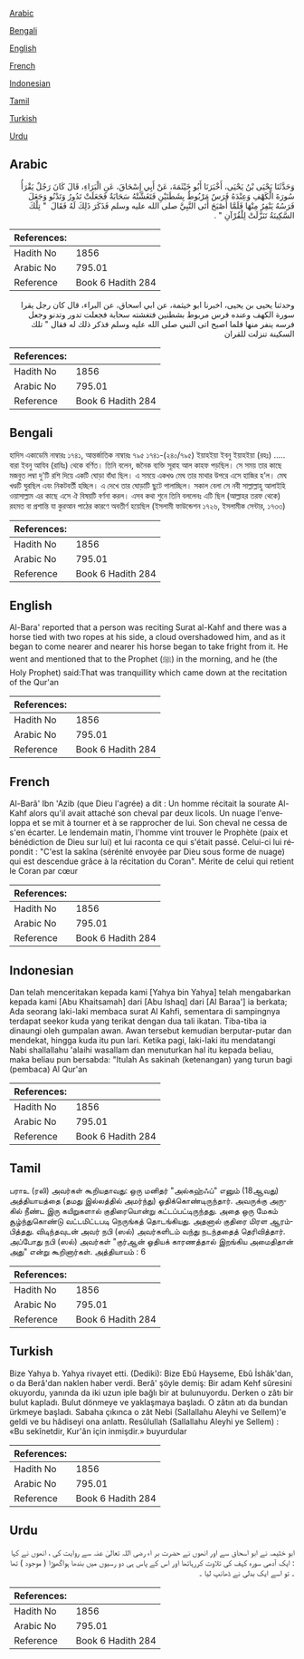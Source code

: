 [Arabic](#arabic)

[Bengali](#bengali)

[English](#english)

[French](#french)

[Indonesian](#indonesian)

[Tamil](#tamil)

[Turkish](#turkish)

[Urdu](#urdu)

## Arabic


<div dir="rtl" lang="ar" style={{fontSize:'larger',backgroundColor:'#f8f9fa',padding:20}}>
وَحَدَّثَنَا يَحْيَى بْنُ يَحْيَى، أَخْبَرَنَا أَبُو خَيْثَمَةَ، عَنْ أَبِي إِسْحَاقَ، عَنِ الْبَرَاءِ، قَالَ كَانَ رَجُلٌ يَقْرَأُ سُورَةَ الْكَهْفِ وَعِنْدَهُ فَرَسٌ مَرْبُوطٌ بِشَطَنَيْنِ فَتَغَشَّتْهُ سَحَابَةٌ فَجَعَلَتْ تَدُورُ وَتَدْنُو وَجَعَلَ فَرَسُهُ يَنْفِرُ مِنْهَا فَلَمَّا أَصْبَحَ أَتَى النَّبِيَّ صلى الله عليه وسلم فَذَكَرَ ذَلِكَ لَهُ فَقَالَ ‏ "‏ تِلْكَ السَّكِينَةُ تَنَزَّلَتْ لِلْقُرْآنِ ‏"‏ ‏.‏
</div>
<div style={{backgroundColor:'#f8f9fa',padding:20, marginBottom: 10}}><table> <thead> <tr> <th>References:</th> <th></th> </tr> </thead> <tbody><tr><td>Hadith No</td><td>1856</td></tr><tr><td>Arabic No</td><td>795.01</td></tr><tr><td>Reference</td><td>Book 6 Hadith 284</td></tr></tbody></table></div>


<div dir="rtl" lang="ar" style={{fontSize:'larger',backgroundColor:'#f8f9fa',padding:20}}>
وحدثنا يحيى بن يحيى، اخبرنا ابو خيثمة، عن ابي اسحاق، عن البراء، قال كان رجل يقرا سورة الكهف وعنده فرس مربوط بشطنين فتغشته سحابة فجعلت تدور وتدنو وجعل فرسه ينفر منها فلما اصبح اتى النبي صلى الله عليه وسلم فذكر ذلك له فقال " تلك السكينة تنزلت للقران
</div>
<div style={{backgroundColor:'#f8f9fa',padding:20, marginBottom: 10}}><table> <thead> <tr> <th>References:</th> <th></th> </tr> </thead> <tbody><tr><td>Hadith No</td><td>1856</td></tr><tr><td>Arabic No</td><td>795.01</td></tr><tr><td>Reference</td><td>Book 6 Hadith 284</td></tr></tbody></table></div>

## Bengali


<div dir="ltr" lang="bn" style={{fontSize:'larger',backgroundColor:'#f8f9fa',padding:20}}>
হাদিস একাডেমি নাম্বারঃ ১৭৪১, আন্তর্জাতিক নাম্বারঃ ৭৯৫ ১৭৪১-(২৪০/৭৯৫) ইয়াহইয়া ইবনু ইয়াহইয়া (রহঃ) ..... বারা ইবনু আযিব (রাযিঃ) থেকে বর্ণিত। তিনি বলেন, জনৈক ব্যক্তি সূরাহ আল কাহফ পড়ছিল। সে সময় তার কাছে মজবুত লম্বা দু'টি রশি দিয়ে একটি ঘোড়া বাঁধা ছিল। এ সময়ে একখণ্ড মেঘ তার মাথার উপরে এসে হাজির হ’ল। মেঘ খণ্ডটি ঘুরছিল এবং নিকটবর্তী হচ্ছিল। এ দেখে তার ঘোড়াটি ছুটে পালাচ্ছিল। সকাল বেলা সে নবী সাল্লাল্লাহু আলাইহি ওয়াসাল্লাম এর কাছে এসে ঐ বিষয়টি বর্ণনা করল। এসব কথা শুনে তিনি বললেনঃ এটি ছিল (আল্লাহর তরফ থেকে) রহমত বা প্রশান্তি যা কুরআন পাঠের কারণে অবতীর্ণ হয়েছিল (ইসলামী ফাউন্ডেশন ১৭২৬, ইসলামীক সেন্টার, ১৭৩৩)
</div>
<div style={{backgroundColor:'#f8f9fa',padding:20, marginBottom: 10}}><table> <thead> <tr> <th>References:</th> <th></th> </tr> </thead> <tbody><tr><td>Hadith No</td><td>1856</td></tr><tr><td>Arabic No</td><td>795.01</td></tr><tr><td>Reference</td><td>Book 6 Hadith 284</td></tr></tbody></table></div>

## English


<div dir="ltr" lang="en" style={{fontSize:'larger',backgroundColor:'#f8f9fa',padding:20}}>
Al-Bara' reported that a person was reciting Surat al-Kahf and there was a horse tied with two ropes at his side, a cloud overshadowed him, and as it began to come nearer and nearer his horse began to take fright from it. He went and mentioned that to the Prophet (ﷺ) in the morning, and he (the Holy Prophet) said:That was tranquillity which came down at the recitation of the Qur'an
</div>
<div style={{backgroundColor:'#f8f9fa',padding:20, marginBottom: 10}}><table> <thead> <tr> <th>References:</th> <th></th> </tr> </thead> <tbody><tr><td>Hadith No</td><td>1856</td></tr><tr><td>Arabic No</td><td>795.01</td></tr><tr><td>Reference</td><td>Book 6 Hadith 284</td></tr></tbody></table></div>

## French


<div dir="ltr" lang="fr" style={{fontSize:'larger',backgroundColor:'#f8f9fa',padding:20}}>
Al-Barâ' Ibn 'Azib (que Dieu l'agrée) a dit : Un homme récitait la sourate Al-Kahf alors qu'il avait attaché son cheval par deux licols. Un nuage l'enveloppa et se mit à tourner et à se rapprocher de lui. Son cheval ne cessa de s'en écarter. Le lendemain matin, l'homme vint trouver le Prophète (paix et bénédiction de Dieu sur lui) et lui raconta ce qui s'était passé. Celui-ci lui répondit : "C'est la sakîna (sérénité envoyée par Dieu sous forme de nuage) qui est descendue grâce à la récitation du Coran". Mérite de celui qui retient le Coran par cœur
</div>
<div style={{backgroundColor:'#f8f9fa',padding:20, marginBottom: 10}}><table> <thead> <tr> <th>References:</th> <th></th> </tr> </thead> <tbody><tr><td>Hadith No</td><td>1856</td></tr><tr><td>Arabic No</td><td>795.01</td></tr><tr><td>Reference</td><td>Book 6 Hadith 284</td></tr></tbody></table></div>

## Indonesian


<div dir="ltr" lang="id" style={{fontSize:'larger',backgroundColor:'#f8f9fa',padding:20}}>
Dan telah menceritakan kepada kami [Yahya bin Yahya] telah mengabarkan kepada kami [Abu Khaitsamah] dari [Abu Ishaq] dari [Al Baraa'] ia berkata; Ada seorang laki-laki membaca surat Al Kahfi, sementara di sampingnya terdapat seekor kuda yang terikat dengan dua tali ikatan. Tiba-tiba ia dinaungi oleh gumpalan awan. Awan tersebut kemudian berputar-putar dan mendekat, hingga kuda itu pun lari. Ketika pagi, laki-laki itu mendatangi Nabi shallallahu 'alaihi wasallam dan menuturkan hal itu kepada beliau, maka beliau pun bersabda: "Itulah As sakinah (ketenangan) yang turun bagi (pembaca) Al Qur'an
</div>
<div style={{backgroundColor:'#f8f9fa',padding:20, marginBottom: 10}}><table> <thead> <tr> <th>References:</th> <th></th> </tr> </thead> <tbody><tr><td>Hadith No</td><td>1856</td></tr><tr><td>Arabic No</td><td>795.01</td></tr><tr><td>Reference</td><td>Book 6 Hadith 284</td></tr></tbody></table></div>

## Tamil


<div dir="ltr" lang="ta" style={{fontSize:'larger',backgroundColor:'#f8f9fa',padding:20}}>
பராஉ (ரலி) அவர்கள் கூறியதாவது: ஒரு மனிதர் "அல்கஹ்ஃப்" எனும் (18ஆவது) அத்தியாயத்தை (தமது இல்லத்தில் அமர்ந்து) ஓதிக்கொண்டிருந்தார். அவருக்கு அருகில் நீண்ட இரு கயிறுகளால் குதிரையொன்று கட்டப்பட்டிருந்தது. அதை ஒரு மேகம் சூழ்ந்துகொண்டு வட்டமிட்டபடி நெருங்கத் தொடங்கியது. அதனால் குதிரை மிரள ஆரம்பித்தது. விடிந்தவுடன் அவர் நபி (ஸல்) அவர்களிடம் வந்து நடந்ததைத் தெரிவித்தார். அப்போது நபி (ஸல்) அவர்கள் "குர்ஆன் ஓதியக் காரணத்தால் இறங்கிய அமைதிதான் அது" என்று கூறினார்கள். அத்தியாயம் : 6
</div>
<div style={{backgroundColor:'#f8f9fa',padding:20, marginBottom: 10}}><table> <thead> <tr> <th>References:</th> <th></th> </tr> </thead> <tbody><tr><td>Hadith No</td><td>1856</td></tr><tr><td>Arabic No</td><td>795.01</td></tr><tr><td>Reference</td><td>Book 6 Hadith 284</td></tr></tbody></table></div>

## Turkish


<div dir="ltr" lang="tr" style={{fontSize:'larger',backgroundColor:'#f8f9fa',padding:20}}>
Bize Yahya b. Yahya rivayet etti. (Dediki): Bize Ebû Hayseme, Ebû İshâk'dan, o da Berâ'dan naklen haber verdi. Berâ' şöyle demiş: Bir adam Kehf sûresini okuyordu, yanında da iki uzun iple bağlı bir at bulunuyordu. Derken o zâtı bir bulut kapladı. Bulut dönmeye ve yaklaşmaya başladı. O zâtın atı da bundan ürkmeye başladı. Sabaha çıkınca o zât Nebi (Sallallahu Aleyhi ve Sellem)'e geldi ve bu hâdiseyi ona anlattı. Resûlullah (Sallallahu Aleyhi ye Sellem) : «Bu sekînetdir, Kur'ân için inmişdir.» buyurdular
</div>
<div style={{backgroundColor:'#f8f9fa',padding:20, marginBottom: 10}}><table> <thead> <tr> <th>References:</th> <th></th> </tr> </thead> <tbody><tr><td>Hadith No</td><td>1856</td></tr><tr><td>Arabic No</td><td>795.01</td></tr><tr><td>Reference</td><td>Book 6 Hadith 284</td></tr></tbody></table></div>

## Urdu


<div dir="rtl" lang="ur" style={{fontSize:'larger',backgroundColor:'#f8f9fa',padding:20}}>
ابو خثیمہ نے ابو اسحاق سے اور انھوں نے حضرت بر اء رضی اللہ تعالیٰ عنہ سے روایت کی ، انھوں نے کہا : ایک آدمی سورہ کہف کی تلاوت کررہاتھا اور اس کے پاس ہی دو رسیوں میں بندھا ہواگھوڑا ( موجود ) تھا ۔ تو اسے ایک بدلی نے ڈھانپ لیا ۔
</div>
<div style={{backgroundColor:'#f8f9fa',padding:20, marginBottom: 10}}><table> <thead> <tr> <th>References:</th> <th></th> </tr> </thead> <tbody><tr><td>Hadith No</td><td>1856</td></tr><tr><td>Arabic No</td><td>795.01</td></tr><tr><td>Reference</td><td>Book 6 Hadith 284</td></tr></tbody></table></div>